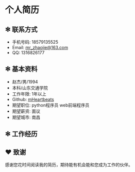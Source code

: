 # 个人简历

## ✻ 联系方式

* 手机号码: 18579135525
* Email: mr_zhaojie@163.com
* QQ: 1316826177

## ✻ 基本资料

* 赵杰/男/1994
* 本科/山东交通学院
* 工作年限: 1年以上
* Github: [mHeartbeats](https://github.com/mHeartbeats)
* 期望职位: python程序员 web前端程序员
* 期望薪资: 面议
* 期望城市: 南昌

## ✻ 工作经历


## ❤ 致谢

感谢您花时间阅读我的简历，期待能有机会能和您成为工作的伙伴。
